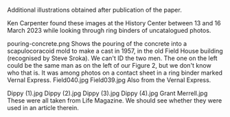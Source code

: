 Additional illustrations obtained after publication of the paper.

Ken Carpenter found these images at the History Center between 13 and 16 March 2023 while looking through ring binders of uncatalogued photos.

pouring-concrete.png
	Shows the pouring of the concrete into a scapulocoracoid mold to make a cast in 1957, in the old Field House building (recognised by Steve Sroka). We can't ID the two men. The one on the left could be the same man as on the left of our Figure 2, but we don't know who that is. It was among photos on a contact sheet in a ring binder marked Vernal Express. 
Field040.jpg
Field039.jpg
	Also from the Vernal Express.

Dippy (1).jpg
Dippy (2).jpg
Dippy (3).jpg
Dippy (4).jpg
Grant Merrell.jpg
	These were all taken from Life Magazine. We should see whether they were used in an article therein.

